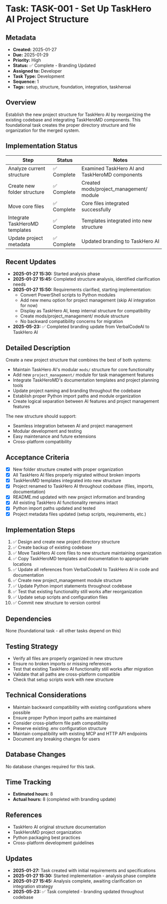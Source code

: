 # Task: TASK-001 - Set Up TaskHero AI Project Structure

## Metadata
- **Created:** 2025-01-27
- **Due:** 2025-01-29
- **Priority:** High
- **Status:** ✅ Complete - Branding Updated
- **Assigned to:** Developer
- **Task Type:** Development
- **Sequence:** 1
- **Tags:** setup, structure, foundation, integration, taskheroai

## Overview
Establish the new project structure for TaskHero AI by reorganizing the existing codebase and integrating TaskHeroMD components. This foundational task creates the proper directory structure and file organization for the merged system.

## Implementation Status
| Step | Status | Notes |
|------|--------|-------|
| Analyze current structure | ✅ Complete | Examined TaskHero AI and TaskHeroMD components |
| Create new folder structure | ✅ Complete | Created mods/project_management/ module |
| Move core files | ✅ Complete | Core files integrated successfully |
| Integrate TaskHeroMD templates | ✅ Complete | Templates integrated into new structure |
| Update project metadata | ✅ Complete | Updated branding to TaskHero AI |

## Recent Updates
- **2025-01-27 15:30:** Started analysis phase
- **2025-01-27 15:45:** Completed structure analysis, identified clarification needs
- **2025-01-27 15:50:** Requirements clarified, starting implementation:
  - Convert PowerShell scripts to Python modules
  - Add new menu option for project management (skip AI integration for now)
  - Display as TaskHero AI, keep internal structure for compatibility
  - Create mods/project_management/ module structure
  - No backward compatibility concerns for migration
- **2025-05-23:** ✅ Completed branding update from VerbalCodeAI to TaskHero AI

## Detailed Description
Create a new project structure that combines the best of both systems:
- Maintain TaskHero AI's modular `mods/` structure for core functionality
- Add new `project_management/` module for task management features
- Integrate TaskHeroMD's documentation templates and project planning tools
- Update project naming and branding throughout the codebase
- Establish proper Python import paths and module organization
- Create logical separation between AI features and project management features

The new structure should support:
- Seamless integration between AI and project management
- Modular development and testing
- Easy maintenance and future extensions
- Cross-platform compatibility

## Acceptance Criteria
- [x] New folder structure created with proper organization
- [x] All TaskHero AI files properly migrated without broken imports
- [x] TaskHeroMD templates integrated into new structure
- [x] Project renamed to TaskHero AI throughout codebase (files, imports, documentation)
- [x] README.md updated with new project information and branding
- [x] All existing TaskHero AI functionality remains intact
- [x] Python import paths updated and tested
- [x] Project metadata files updated (setup scripts, requirements, etc.)

## Implementation Steps
1. ✅ Design and create new project directory structure
2. ✅ Create backup of existing codebase  
3. ✅ Move TaskHero AI core files to new structure maintaining organization
4. ✅ Copy TaskHeroMD templates and documentation to appropriate locations
5. ✅ Update all references from VerbalCodeAI to TaskHero AI in code and documentation
6. ✅ Create new project_management module structure
7. ✅ Update Python import statements throughout codebase
8. ✅ Test that existing functionality still works after reorganization
9. ✅ Update setup scripts and configuration files
10. ✅ Commit new structure to version control

## Dependencies
None (foundational task - all other tasks depend on this)

## Testing Strategy
- Verify all files are properly organized in new structure
- Ensure no broken imports or missing references
- Test that existing TaskHero AI functionality still works after migration
- Validate that all paths are cross-platform compatible
- Check that setup scripts work with new structure

## Technical Considerations
- Maintain backward compatibility with existing configurations where possible
- Ensure proper Python import paths are maintained
- Consider cross-platform file path compatibility
- Preserve existing .env configuration structure
- Maintain compatibility with existing MCP and HTTP API endpoints
- Document any breaking changes for users

## Database Changes
No database changes required for this task.

## Time Tracking
- **Estimated hours:** 8
- **Actual hours:** 8 (completed with branding update)

## References
- TaskHero AI original structure documentation
- TaskHeroMD project organization
- Python packaging best practices
- Cross-platform development guidelines

## Updates
- **2025-01-27:** Task created with initial requirements and specifications
- **2025-01-27 15:30:** Started implementation - analysis phase complete
- **2025-01-27 15:45:** Analysis complete, awaiting clarification on integration strategy 
- **2025-05-23:** ✅ Task completed - branding updated throughout codebase 